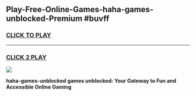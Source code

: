 
## Play-Free-Online-Games-haha-games-unblocked-Premium #buvff
<h3>
<a href="https://premium.freeplayer.one?title=haha-games-unblocked&ref=8M">CLICK TO PLAY</a></h3>
<hr>

<h3>
<a href="https://premium.freeplayer.one?title=haha-games-unblocked&ref=8M">CLICK 2 PLAY</a>
  
</h3>

<a href="https://premium.freeplayer.one?title=haha-games-unblocked&ref=8M"><img src="https://clearcache.store/games.png"></a>


**haha-games-unblocked games unblocked: Your Gateway to Fun and Accessible Online Gaming**
